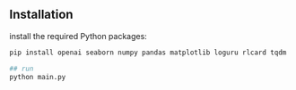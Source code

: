 ## Installation

install the required Python packages:

```bash
pip install openai seaborn numpy pandas matplotlib loguru rlcard tqdm

## run
python main.py
